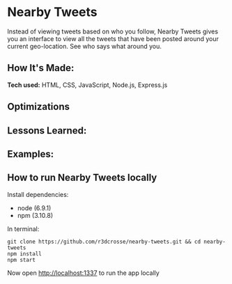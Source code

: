 # Nearby Tweets
Instead of viewing tweets based on who you follow, Nearby Tweets gives you an interface to view all the tweets that have been posted around your current geo-location. See who says what around you.

## How It's Made:

**Tech used:** HTML, CSS, JavaScript, Node.js, Express.js

## Optimizations

## Lessons Learned:

## Examples:

## How to run Nearby Tweets locally
Install dependencies:
- node (6.9.1)
- npm (3.10.8)

In terminal:
```
git clone https://github.com/r3dcrosse/nearby-tweets.git && cd nearby-tweets
npm install
npm start
```
Now open [http://localhost:1337](http://localhost:1337) to run the app locally
